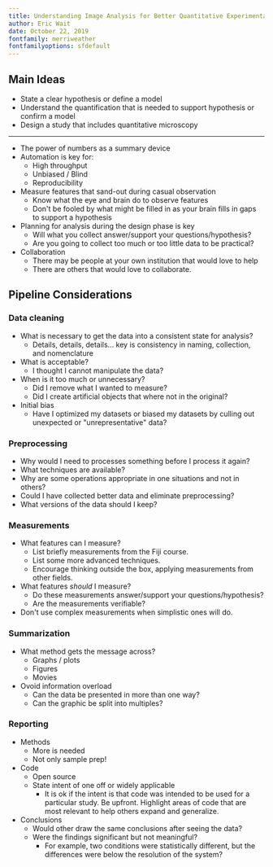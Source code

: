 ```yaml
---
title: Understanding Image Analysis for Better Quantitative Experimental Design
author: Eric Wait
date: October 22, 2019
fontfamily: merriweather
fontfamilyoptions: sfdefault
---
```


## Main Ideas

- State a clear hypothesis or define a model
- Understand the quantification that is needed to support hypothesis or confirm a model
- Design a study that includes quantitative microscopy

-----

- The power of numbers as a summary device
- Automation is key for:
	- High throughput
	- Unbiased / Blind
	- Reproducibility
- Measure features that sand-out during casual observation
	- Know what the eye and brain do to observe features
	- Don't be fooled by what might be filled in as your brain fills in gaps to support a hypothesis
- Planning for analysis during the design phase is key
	- Will what you collect answer/support your questions/hypothesis?
	- Are you going to collect too much or too little data to be practical?
- Collaboration
	- There may be people at your own institution that would love to help
	- There are others that would love to collaborate.

## Pipeline Considerations

### Data cleaning

- What is necessary to get the data into a consistent state for analysis?
	- Details, details, details... key is consistency in naming, collection, and nomenclature
- What is acceptable?
	- I thought I cannot manipulate the data?
- When is it too much or unnecessary?
	- Did I remove what I wanted to measure?
	- Did I create artificial objects that where not in the original?
- Initial bias
	- Have I optimized my datasets or biased my datasets by culling out unexpected or "unrepresentative" data?

### Preprocessing

- Why would I need to processes something before I process it again?
- What techniques are available?
- Why are some operations appropriate in one situations and not in others?
- Could I have collected better data and eliminate preprocessing?
- What versions of the data should I keep?

### Measurements

- What features can I measure?
	- List briefly measurements from the Fiji course.
	- List some more advanced techniques.
	- Encourage thinking outside the box, applying measurements from other fields.
- What features _should_ I measure?
	- Do these measurements answer/support your questions/hypothesis?
	- Are the measurements verifiable?
- Don't use complex measurements when simplistic ones will do.

### Summarization

- What method gets the message across?
	- Graphs / plots
	- Figures
	- Movies
- Ovoid information overload
	- Can the data be presented in more than one way?
	- Can the graphic be split into multiples?

### Reporting

- Methods
	- More is needed
	- Not only sample prep!
- Code
	- Open source
	- State intent of one off or widely applicable
		- It is ok if the intent is that code was intended to be used for a particular study.
		Be upfront.
		Highlight areas of code that are most relevant to help others expand and generalize.
- Conclusions
	- Would other draw the same conclusions after seeing the data?
	- Were the findings significant but not meaningful?
		- For example, two conditions were statistically different, but the differences were below the resolution of the system?
